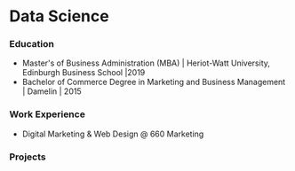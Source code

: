 # Data Science 

### Education
- Master's of Business Administration (MBA) | Heriot-Watt University, Edinburgh Business School |2019
- Bachelor of Commerce Degree in Marketing and Business Management | Damelin | 2015

### Work Experience
- Digital Marketing & Web Design @ 660 Marketing 

### Projects
